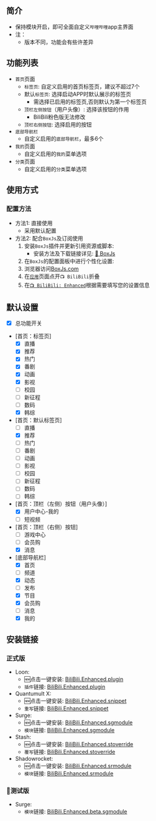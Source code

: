 ## 简介
* 保持模块开启，即可全面自定义`哔哩哔哩`app主界面
* 注：
  * 版本不同，功能会有些许差异

## 功能列表
* `首页`页面
  * `标签页`: 自定义启用的首页标签页，建议不超过7个
  * 默认`标签页`: 选择启动APP时默认展示的标签页
    * 需选择已启用的标签页,否则默认为第一个标签页
  * `顶栏左侧按钮`（用户头像）: 选择该按钮的作用
    * BiliBili粉色版无法修改
  * `顶栏右侧按钮`: 选择启用的按钮
* `底部导航栏`
  * 自定义启用的`底部导航栏`，最多6个
* `我的`页面
  * 自定义启用的`我的`菜单选项
* `分类`页面
  * 自定义启用的`分类`菜单选项

## 使用方式
### 配置方法
* 方法1: 直接使用
  * 采用默认配置
* 方法2: 配合`BoxJs`及订阅使用
  1. 安装`BoxJs`插件并更新引用资源或脚本:
     * 安装方法及下载链接详见: [🧰 BoxJs](./🧰-BoxJs)
  2. 在`BoxJs`的配置面板中进行个性化设置:
    1. 浏览器访问[BoxJs.com](http://boxjs.com)
    2. 在[`应用`](http://boxjs.com/#/app)页面点开`📺 BiliBili`折叠
    3. 在[`📺 BiliBili: Enhanced`](http://boxjs.com/#/app/BiliBili.Enhanced)根据需要填写您的设置信息

## 默认设置
- [x] 总功能开关
- [首页：标签页]
  - [x] 直播
  - [x] 推荐
  - [x] 热门
  - [x] 番剧
  - [x] 动画
  - [x] 影视
  - [ ] 校园
  - [ ] 新征程
  - [ ] 数码
  - [x] 韩综
- [首页：默认标签页]
  - [ ] 直播
  - [x] 推荐
  - [ ] 热门
  - [ ] 番剧
  - [ ] 动画
  - [ ] 影视
  - [ ] 校园
  - [ ] 新征程
  - [ ] 数码
  - [ ] 韩综
- [首页：顶栏（左侧）按钮（用户头像）]
  - [x] 用户中心-我的
  - [ ] 短视频
- [首页：顶栏（右侧）按钮]
  - [ ] 游戏中心
  - [ ] 会员购
  - [x] 消息
- [底部导航栏]
  - [x] 首页
  - [ ] 频道
  - [x] 动态
  - [ ] 发布
  - [x] 节目
  - [x] 会员购
  - [ ] 消息
  - [x] 我的

## 安装链接
### 正式版
* Loon:
  * 🆕点击一键安装: [BiliBili.Enhanced.plugin](https://api.boxjs.app/loon/import?plugin=https://raw.githubusercontent.com/BiliUniverse/Enhanced/main/modules/BiliBili.Enhanced.plugin "📺 BiliBili: ⚙ Enhanced") 
  * `插件`链接: [BiliBili.Enhanced.plugin](https://github.com/BiliUniverse/Enhanced/raw/main/modules/BiliBili.Enhanced.plugin "📺 BiliBili: ⚙ Enhanced")
* Quantumult X:
  * 🆕点击一键安装: [BiliBili.Enhanced.snippet](https://api.boxjs.app/quanx/add-resource?remote-resource=%7B%22rewrite_remote%22%3A%5B%22https%3A%2F%2Fgithub.com%2FBiliUniverse%2FEnhanced%2Fraw%2Fmain%2Fmodules%2FBiliBili.Enhanced.snippet%2Ctag%3D%F0%9F%93%BA%20BiliBili%3A%20%E2%9A%99%EF%B8%8F%20Enhanced%22%5D%7D "📺 BiliBili: ⚙ Enhanced")
  * `重写`链接: [BiliBili.Enhanced.snippet](https://github.com/BiliUniverse/Enhanced/raw/main/modules/BiliBili.Enhanced.snippet "📺 BiliBili: ⚙ Enhanced")
* Surge:
  * 🆕点击一键安装: [BiliBili.Enhanced.sgmodule](https://api.boxjs.app/surge/install-module?url=https://github.com/BiliUniverse/Enhanced/raw/main/modules/BiliBili.Enhanced.sgmodule "📺 BiliBili: ⚙ Enhanced")
  * `模块`链接: [BiliBili.Enhanced.sgmodule](https://github.com/BiliUniverse/Enhanced/raw/main/modules/BiliBili.Enhanced.sgmodule "📺 BiliBili: ⚙ Enhanced")
* Stash:
    * 🆕点击一键安装: [BiliBili.Enhanced.stoverride](https://link.stash.ws/install-override/github.com/BiliUniverse/Enhanced/raw/main/modules/BiliBili.Enhanced.stoverride "📺 BiliBili: ⚙ Enhanced")
  * `覆写`链接: [BiliBili.Enhanced.stoverride](https://github.com/BiliUniverse/Enhanced/raw/main/modules/BiliBili.Enhanced.stoverride "📺 BiliBili: ⚙ Enhanced")
* Shadowrocket:
  * 🆕点击一键安装: [BiliBili.Enhanced.srmodule](https://api.boxjs.app/shadowrocket/install?module=https://raw.githubusercontent.com/BiliUniverse/Enhanced/main/modules/BiliBili.Enhanced.srmodule "📺 BiliBili: ⚙ Enhanced")
  * `模块`链接: [BiliBili.Enhanced.srmodule](https://github.com/BiliUniverse/Enhanced/raw/main/modules/BiliBili.Enhanced.srmodule "📺 BiliBili: ⚙ Enhanced")

### 🧪测试版
* Surge:
  * `模块`链接: [BiliBili.Enhanced.beta.sgmodule](https://github.com/BiliUniverse/Enhanced/raw/beta/modules/BiliBili.Enhanced.beta.sgmodule "📺 BiliBili: ⚙ Enhanced β")